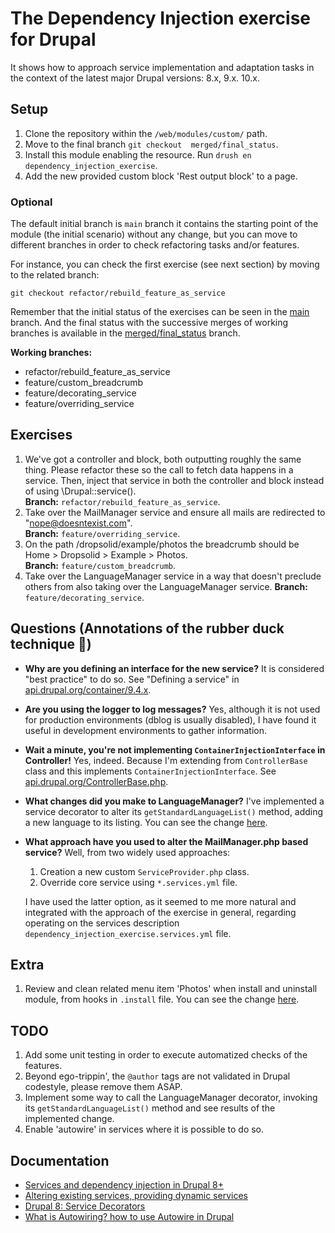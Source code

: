 # The Dependency Injection exercise for Drupal
It shows how to approach service implementation and adaptation tasks in the context of the latest major Drupal versions: 8.x, 9.x. 10.x.

## Setup

1. Clone the repository within the `/web/modules/custom/` path.
1. Move to the final branch `git checkout  merged/final_status`.
1. Install this module enabling the resource. Run `drush en dependency_injection_exercise`.
1. Add the new provided custom block 'Rest output block' to a page.

### Optional

The default initial branch is `main` branch it contains the starting point of the module (the initial scenario) without any change, but you can move to different branches in order to check refactoring tasks and/or features.

For instance, you can check the first exercise (see next section) by moving to the related branch: 
```
git checkout refactor/rebuild_feature_as_service
```

Remember that the initial status of the exercises can be seen in the [main](https://github.com/davidjguru/dependency_injection_exercise/tree/main) branch. And the final status with the successive merges of working branches is available in the [merged/final_status](https://github.com/davidjguru/dependency_injection_exercise/tree/merged/final_status) branch.

**Working branches:**
- refactor/rebuild_feature_as_service
- feature/custom_breadcrumb
- feature/decorating_service
- feature/overriding_service

## Exercises

1. We've got a controller and block, both outputting roughly the same thing. Please refactor these so the call to fetch data happens in a service. Then, inject that service in both the controller and block instead of using \Drupal::service().  
**Branch:** `refactor/rebuild_feature_as_service`.
1. Take over the MailManager service and ensure all mails are redirected to "nope@doesntexist.com".  
**Branch:** `feature/overriding_service`.
1. On the path /dropsolid/example/photos the breadcrumb should be Home > Dropsolid > Example > Photos.  
**Branch:** `feature/custom_breadcrumb`.
1. Take over the LanguageManager service in a way that doesn't preclude others from also taking over the LanguageManager service.  **Branch:** `feature/decorating_service`.

## Questions (Annotations of the rubber duck technique 🐤)

* **Why are you defining an interface for the new service?** It is considered "best practice" to do so. See "Defining a service" in [api.drupal.org/container/9.4.x](https://api.drupal.org/api/drupal/core%21core.api.php/group/container/9.4.x).  
* **Are you using the logger to log messages?** Yes, although it is not used for production environments (dblog is usually disabled), I have found it useful in development environments to gather information.  
* **Wait a minute, you're not implementing `ContainerInjectionInterface` in Controller!** Yes, indeed. Because I'm extending from `ControllerBase` class and this implements `ContainerInjectionInterface`. See [api.drupal.org/ControllerBase.php](https://api.drupal.org/api/drupal/core%21lib%21Drupal%21Core%21Controller%21ControllerBase.php/10).  
* **What changes did you make to LanguageManager?** I've implemented a service decorator to alter its `getStandardLanguageList()` method, adding a new language to its listing. You can see the change [here](https://github.com/davidjguru/dependency_injection_exercise/blob/15af3554162344182f155a8c1c67c6fb8c77b944/src/Service/LanguageManagerDecorator.php#L53).  
* **What approach have you used to alter the MailManager.php based service?** Well, from two widely used approaches:  
  1. Creation a new custom `ServiceProvider.php` class.
  1. Override core service using `*.services.yml` file.

  I have used the latter option, as it seemed to me more natural and integrated with the approach of the exercise in general, regarding operating on the services description `dependency_injection_exercise.services.yml` file.  

## Extra

1. Review and clean related menu item 'Photos' when install and uninstall module, from hooks in `.install` file. You can see the change [here](https://github.com/davidjguru/dependency_injection_exercise/commit/b0c35a192493ad26fa90969f6ad02719f988a115).

## TODO

1. Add some unit testing in order to execute automatized checks of the features.
1. Beyond ego-trippin', the `@author` tags are not validated in Drupal codestyle, please remove them ASAP.
1. Implement some way to call the LanguageManager decorator, invoking its `getStandardLanguageList()` method and see results of the implemented change.  
1. Enable 'autowire' in services where it is possible to do so.

## Documentation

- [Services and dependency injection in Drupal 8+](https://www.drupal.org/docs/drupal-apis/services-and-dependency-injection/services-and-dependency-injection-in-drupal-8)
- [Altering existing services, providing dynamic services](https://www.drupal.org/docs/drupal-apis/services-and-dependency-injection/altering-existing-services-providing-dynamic-services)
- [Drupal 8: Service Decorators](https://www.axelerant.com/blog/drupal-8-service-decorators)  
- [What is Autowiring? how to use Autowire in Drupal](https://www.yuseferi.com/en/blog/What-Autowiring-how-use-Autowire-Drupal)  
